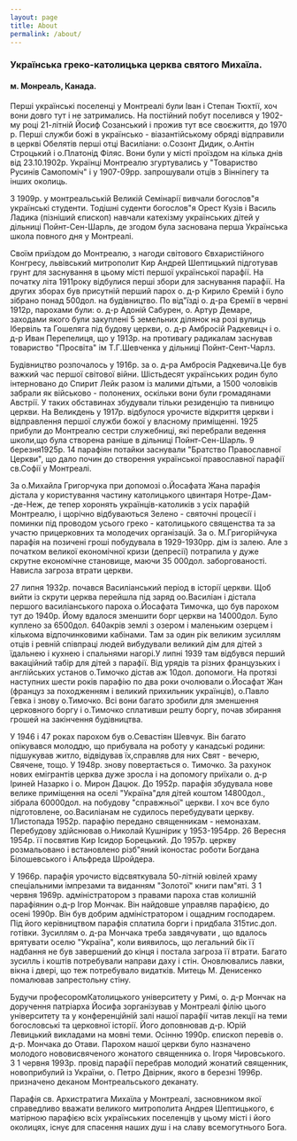 ```yaml
---
layout: page
title: About
permalink: /about/
---
```

### Українська греко-католицька церква святого Михаїла.

#### м. Монреаль, Канада.

Перші українські поселенці у Монтреалі були Іван і Степан Тюхтії, хоч вони довго тут і не затримались.
На постійний побут поселився у 1902-му році 21-літній Йосиф Созанський і прожив тут все своєжиття, до
1970 р. Перші служби божі в українсько - віазантійському обряді відправили в церкві Обелятів перші отці
Василіани: о.Созонт Дидик, о.Антін Строцький і о.Платонід Філяс. Вони були у місті проїздом
на кілька днів від 23.10.1902р. Українці Монтреалю згуртувались у "Товариство Русинів Самопоміч" і у
1907-09рр. запрошували отців з Вінніпегу та інших околиць.

З 1909р. у монтреальській Великій Семінарії вивчали богослов"я українські студенти. Тодішні суденти
богослов"я Орест Кузів і Василь Ладика (пізніший єпископ) навчали катехізму українських дітей у дільниці
Пойнт-Сен-Шарль, де згодом була заснована перша Українська школа повного дня у Монтреалі.

Своїм приїздом до Монтреалю, з нагоди світового Євхаристійного Конгресу, львівський митрополит Кир
Андрей Шептицький підготував грунт для заснування в цьому місті першої української парафії. На початку
літа 1911року відбулися перші збори для заснування парафії. На других зборах був присутній перший парох
о. д-р Кирило Єремій і було зібрано понад 500дол. на будівництво. По від"їзді о. д-ра Єремії в червні
1912р, парохами були: о. д-р Адоній Сабурен, о. Артур Демаре, заходами якого були закуплені 5 земельних
ділянок на розі вулиць Ібервіль та Гошеляга під будову церкви, о. д-р Амбросій Радкевицч і о. д-р Иван
Перепелиця, що у 1913р. на противагу радикалам заснував товариство "Просвіта" ім Т.Г.Шевченка у дільниці
Пойнт-Сент-Чарлз.

Будівництво розпочалось у 1916р. за о. д-ра Амбросія Радкевича.Це був важкий час першої світової війни.
Шістьдесят українських родин було інтерновано до Спирит Лейк разом із малими дітьми, а 1500 чоловіків
забрали як військово - полонених, оскільки вони були громадянами Австрії. У таких обставинах збудували
тільки резиденцію та пивницю церкви. На Великдень у 1917р. відбулося урочисте відкриття церкви і
відправлення першої служби божої у власному приміщенні.
1925 прибули до Монтреалю сестри служебниці, які перебрали ведення школи,що була створена раніше в
дільниці Пойнт-Сен-Шарль.
9 березня1925р. 14 парафіян потайки заснували "Братство Православної Церкви", що дало почин до створення
української православної парафії св.Софії у Монтреалі.

За о.Михайла Григорчука при допомозі о.Йосафата Жана парафія дістала у користування частину католицького
цвинтаря Нотре-Дам- -де-Неж, де тепер хоронять українців-католиків з усіх парафій Монтреалю, і щорічно
відбуваються Зелено - святочні процесії і поминки під проводом усього греко - католицького священства та
за участю прицерковних та молодечих організацій. За о. М.Григорійчука парафія на позичені гроші
побудувала в 1929-1930рр. дім із залею. Але з початком великої економічної кризи (депресії) потрапила у
дуже скрутне економічне становище, маючи 35 000дол. заборгованості. Нависла загроза втрати церкви.

27 липня 1932р. почався Василіанський період в історії церкви. Щоб вийти із скрути церква перейшла
під заряд оо.Василіан і дістала першого василіанського пароха о.Йосафата Тимочка, що був парохом тут до
1940р. Йому вдалося зменшити борг церкви на 14000дол. Було куплено за 6500дол. 640акрів землі з озером і
маленьким озерцем і кількома відпочинковими кабінами. Там за один рік великим зусиллям отців і ревній
співпраці людей вибудували великий дім для дітей з їдальнею і кухнею і спальнями нагорі.У липні 1939 там
відбувся перший вакаційний табір для дітей з парафії. Від урядів та різних французьких і англійських
установ о.Тимочко дістав аж 10дол. допомоги.
На протязі наступних шести років парафію по два роки очолювали о.Йосафат Жан (француз за походженням і
великий прихильник українців), о.Павло Гевка і знову о.Тимочко. Всі вони багато зробили для зменшення
церковного боргу і о.Тимочко сплативши решту боргу, почав збирання грошей на закінчення будівництва.

У 1946 і 47 роках парохом був о.Севастіян Шевчук. Він багато опікувався молоддю, що прибувала на роботу
у канадські родини: підшукував житло, відвідував їх,справляв для них Свят - вечерю, Свячене, тощо.
У 1948р. знову повертається о. Тимочко. За рахунок нових емігрантів церква дуже зросла і на допомогу
приїхали о. д-р Іриней Назарко і о. Мирон Дацюк. До 1952р. парафія збудувала нове велике приміщення на
оселі "Україна"для дітей коштом 14800дол., зібрала 60000дол. на побудову "справжньої" церкви. І хоч все
було підготовлене, оо.Василіанам не судилось перебудувати церкву.
1Листопада 1952р. парафію передано священникам - немонахам. Перебудову здійснював о.Николай Кушнірик у
1953-1954рр. 26 Вересня 1954р. її посвятив Кир Ісидор Борецький. До 1957р. церкву розмальовано і
встановлено різб"яний іконостас роботи Богдана Білошевського і Альфреда Шройдера.

У 1966р. парафія урочисто відсвяткувала 50-літній ювілей храму спеціальними імпрезами та виданням
"Золотої" книги пам"яті.
З 1 червня 1969р. адміністратором з правами пароха став колишній парафіянин о.д-р Ігор Мончак. Він
найдовше управляв парафією, до осені 1990р. Він був добрим адміністратором і ощадним господарем. Під
його керівництвом парафія сплатила борги і придбала 315тис.дол. готівки. Зусиллям о. д-ра Мончака треба
завдячувати , що вдалось врятувати оселю "Україна", коли виявилось, що легальний бік її надбання не був
завершений до кінця і постала загроза її втрати. Багато зусилль і коштів потребували направи даху і
стін. Оновлювались лавки, вікна і двері, що теж потребувало видатків. Митець М. Денисенко помалював
запрестольну стіну.

Будучи професоромКатолицького університету у Римі, о. д-р Мончак на доручення патріарха Йосифа
зорганізував у Монтреалі філію цього університету та у конференційній залі нашої парафії читав лекції на
теми богословські та церковної історії. Його доповнював д-р. Юрій Левицький викладами на мовні теми.
Осінню 1990р. єпископ перевів о. д-р. Мончака до Отави. Парохом нашої церкви було назначено молодого
нововисвяченого жонатого священника о. Ігоря Чировського. З 1 червня 1993р. провід парафії перебрав
молодий жонатий священник, новоприбулий із України, о. Петро Двірник, якого в березні 1996р. призначено
деканом Монтреальського деканату.

Парафія св. Архистратига Михаїла у Монтреалі, засновником якої справедливо вважати великого митрополита
Андрея Шептицького, є матірною парафією всіх українських поселенців у цьому місті і його околицях, існує
для спасення наших душ і на славу всемогутнього Бога.
            